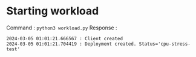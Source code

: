 # Starting workload

Command : `python3 workload.py`
Response : 
```
2024-03-05 01:01:21.666567 : Client created
2024-03-05 01:01:21.704419 : Deployment created. Status='cpu-stress-test'
```
